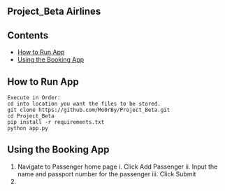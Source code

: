 ## Project_Beta Airlines

 ## Contents
* [How to Run App](#How-to-Run-App)
* [Using the Booking App](#Using-the-Booking-App)


## How to Run App
```
Execute in Order:
cd into location you want the files to be stored.
git clone https://github.com/Mo0rBy/Project_Beta.git
cd Project_Beta
pip install -r requirements.txt
python app.py
```
## Using the Booking App
1. Navigate to Passenger home page
 i. Click Add Passenger
 ii. Input the name and passport number for the passenger
 iii. Click Submit
2. 

